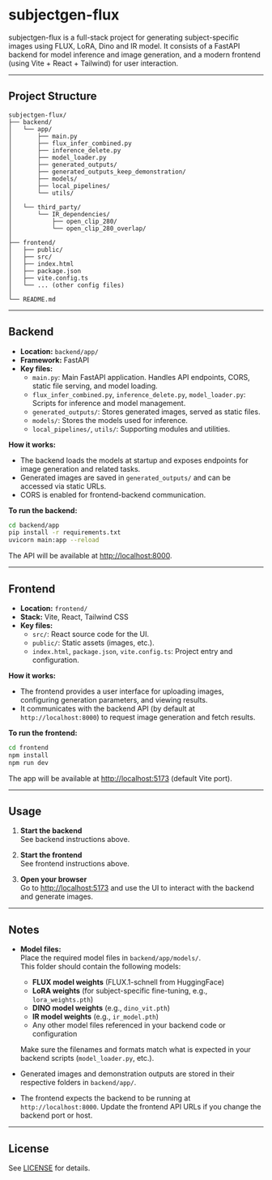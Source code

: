 # subjectgen-flux

subjectgen-flux is a full-stack project for generating subject-specific images using FLUX, LoRA, Dino and IR model.
It consists of a FastAPI backend for model inference and image generation, and a modern frontend (using Vite + React + Tailwind) for user interaction.

---

## Project Structure

```
subjectgen-flux/
├── backend/
│   └── app/
│       ├── main.py
│       ├── flux_infer_combined.py
│       ├── inference_delete.py
│       ├── model_loader.py
│       ├── generated_outputs/
│       ├── generated_outputs_keep_demonstration/
│       ├── models/
│       ├── local_pipelines/
│       └── utils/
│
│   └── third_party/
│       └── IR_dependencies/
│           ├── open_clip_280/
│           └── open_clip_280_overlap/
│
├── frontend/
│   ├── public/
│   ├── src/
│   ├── index.html
│   ├── package.json
│   ├── vite.config.ts
│   └── ... (other config files)
│
└── README.md
```

---

## Backend

- **Location:** `backend/app/`
- **Framework:** FastAPI
- **Key files:**
  - `main.py`: Main FastAPI application. Handles API endpoints, CORS, static file serving, and model loading.
  - `flux_infer_combined.py`, `inference_delete.py`, `model_loader.py`: Scripts for inference and model management.
  - `generated_outputs/`: Stores generated images, served as static files.
  - `models/`: Stores the models used for inference.
  - `local_pipelines/`, `utils/`: Supporting modules and utilities.

**How it works:**
- The backend loads the models at startup and exposes endpoints for image generation and related tasks.
- Generated images are saved in `generated_outputs/` and can be accessed via static URLs.
- CORS is enabled for frontend-backend communication.

**To run the backend:**
```bash
cd backend/app
pip install -r requirements.txt
uvicorn main:app --reload
```
The API will be available at [http://localhost:8000](http://localhost:8000).

---

## Frontend

- **Location:** `frontend/`
- **Stack:** Vite, React, Tailwind CSS
- **Key files:**
  - `src/`: React source code for the UI.
  - `public/`: Static assets (images, etc.).
  - `index.html`, `package.json`, `vite.config.ts`: Project entry and configuration.

**How it works:**
- The frontend provides a user interface for uploading images, configuring generation parameters, and viewing results.
- It communicates with the backend API (by default at `http://localhost:8000`) to request image generation and fetch results.

**To run the frontend:**
```bash
cd frontend
npm install
npm run dev
```
The app will be available at [http://localhost:5173](http://localhost:5173) (default Vite port).

---

## Usage

1. **Start the backend**  
   See backend instructions above.

2. **Start the frontend**  
   See frontend instructions above.

3. **Open your browser**  
   Go to [http://localhost:5173](http://localhost:5173) and use the UI to interact with the backend and generate images.

---

## Notes

- **Model files:**  
  Place the required model files in `backend/app/models/`.  
  This folder should contain the following models:
  - **FLUX model weights** (FLUX.1-schnell from HuggingFace)
  - **LoRA weights** (for subject-specific fine-tuning, e.g., `lora_weights.pth`)
  - **DINO model weights** (e.g., `dino_vit.pth`)
  - **IR model weights** (e.g., `ir_model.pth`)
  - Any other model files referenced in your backend code or configuration

  Make sure the filenames and formats match what is expected in your backend scripts (`model_loader.py`, etc.).

- Generated images and demonstration outputs are stored in their respective folders in `backend/app/`.
- The frontend expects the backend to be running at `http://localhost:8000`. Update the frontend API URLs if you change the backend port or host.


---

## License

See [LICENSE](LICENSE) for details.